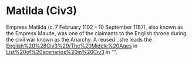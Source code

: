 # Matilda (Civ3)

Empress Matilda (c. 7 February 1102 – 10 September 1167), also known as the Empress Maude, was one of the claimants to the English throne during the civil war known as the Anarchy. A reused , she leads the [English%20%28Civ3%29/The%20Middle%20Ages](English) in [List%20of%20scenarios%20in%20Civ3](scenario) in "".
